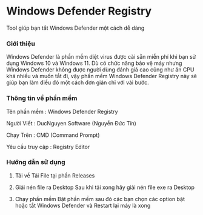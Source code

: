 # Windows Defender Registry

Tool giúp bạn tắt Windows Defender một cách dễ dàng

### Giới thiệu

Windows Defender là phần mềm diệt virus được cài sẵn miễn phí khi bạn sử dụng Windows 10 và Windows 11. Dù có chức năng bảo vệ máy nhưng Windows Defender không được người dùng đánh giá cao cũng như ăn CPU khá nhiều và muốn tắt đi, vậy phần mềm Windows Defender Registry này sẽ giúp bạn làm điều đó một cách đơn giản chỉ với vài bước.


### Thông tin về phần mềm

Tên phần mềm : Windows Defender Registry

Người Viết : DucNguyen Software (Nguyễn Đức Tín)

Chạy Trên : CMD (Command Prompt)

Yêu cầu truy cập : Registry Editor

### Hướng dẫn sử dụng

1. Tải về
Tải File tại phần Releases

2. Giải nén file ra Desktop
Sau khi tải xong hãy giải nén file exe ra Desktop

3. Chạy phần mềm
Bật phần mềm sau đó các bạn chọn các option bật hoặc tắt Windows Defender
và Restart lại máy là xong
